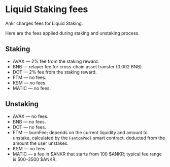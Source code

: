# Liquid Staking fees
Ankr charges fees for Liquid Staking.

Here are the fees applied during staking and unstaking process.

## Staking
* AVAX — 2% fee from the staking reward.
* BNB — relayer fee for cross-chain asset transfer (0.002 BNB).
* DOT — 2% fee from the staking reward.
* FTM — no fees.
* KSM — no fees.
* MATIC — no fees.

## Unstaking
* AVAX — no fees.
* BNB — no fees.
* DOT — no fees.
* FTM — burnFee; depends on the current liquidity and amount to unstake, calculated by the `FantomPool` smart contract, deducted from the amount the user unstakes.
* KSM — no fees.
* MATIC — a fee in $ANKR that starts from 100 $ANKR; typical fee range is 500–3500 $ANKR.
